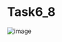 # Task6_8

![image](https://user-images.githubusercontent.com/90614964/171428497-17cad19b-c05a-48b7-8126-6d9fdf6501d6.png)
